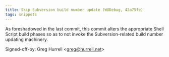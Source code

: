 ```yaml
---
title: Skip Subversion build number update (WODebug, 42a75fe)
tags: snippets
---
```


As foreshadowed in the last commit, this commit alters the appropriate Shell Script build phases so as to not invoke the Subversion-related build number updating machinery.

Signed-off-by: Greg Hurrell &lt;greg@hurrell.net&gt;
